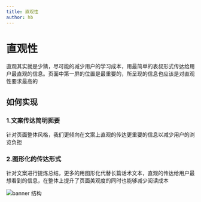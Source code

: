 ```yaml
---
title: 直观性
author: hb
---
```


# 直观性

直观其实就是少猜，尽可能的减少用户的学习成本，用最简单的表叔形式传达给用户最直观的信息。页面中第一屏的位置是最重要的，所呈现的信息也应该是对直观性要求最高的

## 如何实现

### 1.文案传达简明扼要

针对页面整体风格，我们更倾向在文案上直观的传达更重要的信息以减少用户的浏览负担

### 2.图形化的传达形式

针对文案进行提炼总结，更多的用图形化代替长篇话术文本，直观的传达给用户最想看到的信息，在整体上提升了页面美观度的同时也能够减少阅读成本


![banner 结构](http://baiduyun-guideline.bj.bcebos.com/portal%2Fprinciple%2F%E7%9B%B4%E8%A7%82%E6%80%A7%E5%8E%9F%E5%88%99.png)